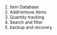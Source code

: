 1. Item Database
2. Add/remove items
3. Quantity tracking 
4. Search and filter
5. backup and recovery
